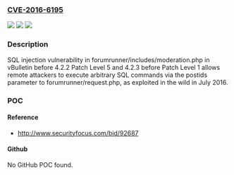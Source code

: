 ### [CVE-2016-6195](https://cve.mitre.org/cgi-bin/cvename.cgi?name=CVE-2016-6195)
![](https://img.shields.io/static/v1?label=Product&message=n%2Fa&color=blue)
![](https://img.shields.io/static/v1?label=Version&message=n%2Fa&color=blue)
![](https://img.shields.io/static/v1?label=Vulnerability&message=n%2Fa&color=brighgreen)

### Description

SQL injection vulnerability in forumrunner/includes/moderation.php in vBulletin before 4.2.2 Patch Level 5 and 4.2.3 before Patch Level 1 allows remote attackers to execute arbitrary SQL commands via the postids parameter to forumrunner/request.php, as exploited in the wild in July 2016.

### POC

#### Reference
- http://www.securityfocus.com/bid/92687

#### Github
No GitHub POC found.

